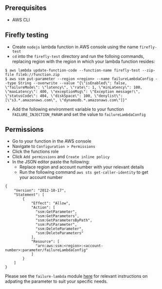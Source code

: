 ## Prerequisites

* AWS CLI

## Firefly testing

* Create `nodejs` lambda function in AWS console using the name `firefly-test`
* `cd` into the `firefly-test` directory and run the folloing commands, replacing region with the region in which your lambda function resides:

```
$ aws lambda update-function-code --function-name firefly-test --zip-file fileb://function.zip
$ aws ssm put-parameter --region <region> --name failureLambdaConfig --type String --overwrite --value "{\"isEnabled\": false, \"failureMode\": \"latency\", \"rate\": 1, \"minLatency\": 100, \"maxLatency\": 400, \"exceptionMsg\": \"Exception message!\", \"statusCode\": 404, \"diskSpace\": 100, \"denylist\": [\"s3.*.amazonaws.com\", \"dynamodb.*.amazonaws.com\"]}"
```

* Add the following environment variable to your function `FAILURE_INJECTION_PARAM` and set the value to `failureLambdaConfig`

## Permissions

* Go to your function in the AWS console
* Navigate to `Configuration > Permissions`
* Click the functions role
* Click `Add permissions` and `Create inline policy`
* In the JSON editor paste the following:
  * Replace region and account number with your relevant details
  * Run the following command `aws sts get-caller-identity` to get your account number

```
{
    "Version": "2012-10-17",
    "Statement": [
        {
            "Effect": "Allow",
            "Action": [
              "ssm:GetParameter",
              "ssm:GetParameters",
              "ssm:GetParametersByPath",
              "ssm:PutParameter",
              "ssm:DeleteParameter",
              "ssm:DeleteParameters"
            ],
            "Resource": [
              "arn:aws:ssm:<region>:<account-number>:parameter/failureLambdaConfig"
            ]
        }
    ]
}
```

Please see the `failure-lambda` module [here](https://github.com/gunnargrosch/failure-lambda) for relevant instructions on adpating the parameter to suit your specific needs.
